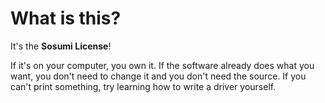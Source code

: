 # What is this?
It's the **Sosumi License**!

If it's on your computer, you own it. If the software already does what you want, you don't need to change it and you don't need the source. If you can't print something, try learning how to write a driver yourself.
